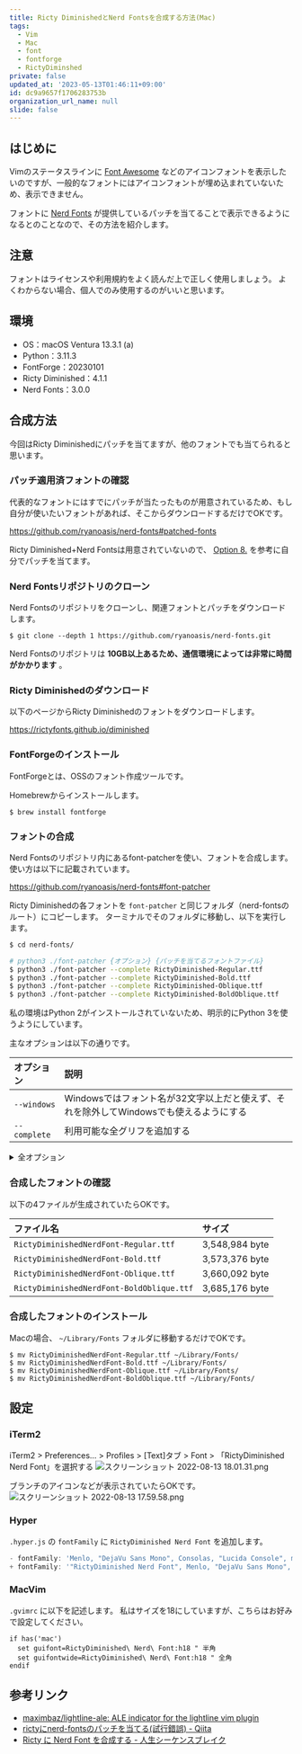 ```yaml
---
title: Ricty DiminishedとNerd Fontsを合成する方法(Mac)
tags:
  - Vim
  - Mac
  - font
  - fontforge
  - RictyDiminshed
private: false
updated_at: '2023-05-13T01:46:11+09:00'
id: dc9a9657f1706283753b
organization_url_name: null
slide: false
---
```

## はじめに

Vimのステータスラインに [Font Awesome](https://fontawesome.com/) などのアイコンフォントを表示したいのですが、一般的なフォントにはアイコンフォントが埋め込まれていないため、表示できません。

フォントに [Nerd Fonts](https://github.com/ryanoasis/nerd-fonts) が提供しているパッチを当てることで表示できるようになるとのことなので、その方法を紹介します。

## 注意

フォントはライセンスや利用規約をよく読んだ上で正しく使用しましょう。
よくわからない場合、個人でのみ使用するのがいいと思います。

## 環境

- OS：macOS Ventura 13.3.1 (a)
- Python：3.11.3
- FontForge：20230101
- Ricty Diminished：4.1.1
- Nerd Fonts：3.0.0

## 合成方法

今回はRicty Diminishedにパッチを当てますが、他のフォントでも当てられると思います。

### パッチ適用済フォントの確認

代表的なフォントにはすでにパッチが当たったものが用意されているため、もし自分が使いたいフォントがあれば、そこからダウンロードするだけでOKです。

https://github.com/ryanoasis/nerd-fonts#patched-fonts

Ricty Diminished+Nerd Fontsは用意されていないので、 [Option 8.](https://github.com/ryanoasis/nerd-fonts#option-8-patch-your-own-font) を参考に自分でパッチを当てます。

### Nerd Fontsリポジトリのクローン

Nerd Fontsのリポジトリをクローンし、関連フォントとパッチをダウンロードします。

```shell-session
$ git clone --depth 1 https://github.com/ryanoasis/nerd-fonts.git
```

Nerd Fontsのリポジトリは __10GB以上あるため、通信環境によっては非常に時間がかかります__ 。

### Ricty Diminishedのダウンロード

以下のページからRicty Diminishedのフォントをダウンロードします。

https://rictyfonts.github.io/diminished

### FontForgeのインストール

FontForgeとは、OSSのフォント作成ツールです。

Homebrewからインストールします。

```shell-session
$ brew install fontforge
```

### フォントの合成

Nerd Fontsのリポジトリ内にあるfont-patcherを使い、フォントを合成します。
使い方は以下に記載されています。

https://github.com/ryanoasis/nerd-fonts#font-patcher

Ricty Diminishedの各フォントを `font-patcher` と同じフォルダ（nerd-fontsのルート）にコピーします。
ターミナルでそのフォルダに移動し、以下を実行します。

```bash
$ cd nerd-fonts/

# python3 ./font-patcher {オプション} {パッチを当てるフォントファイル}
$ python3 ./font-patcher --complete RictyDiminished-Regular.ttf
$ python3 ./font-patcher --complete RictyDiminished-Bold.ttf
$ python3 ./font-patcher --complete RictyDiminished-Oblique.ttf
$ python3 ./font-patcher --complete RictyDiminished-BoldOblique.ttf
```

私の環境はPython 2がインストールされていないため、明示的にPython 3を使うようにしています。

主なオプションは以下の通りです。

|オプション|説明|
|:--|:--|
|`--windows`|Windowsではフォント名が32文字以上だと使えず、それを除外してWindowsでも使えるようにする|
|`--complete`|利用可能な全グリフを追加する|

<details><summary>全オプション</summary>

```shell-session
$ python3 ./font-patcher -h
Nerd Fonts Patcher v3.0.0 (4.3.1) (ff 20230101)
usage: font-patcher [-h] [-v] [-s] [-l] [-q] [-c] [--careful] [--removeligs]
                    [--postprocess [POSTPROCESS]]
                    [--configfile [CONFIGFILE]] [--custom [CUSTOM]]
                    [-ext [EXTENSION]] [-out [OUTPUTDIR]]
                    [--glyphdir [GLYPHDIR]] [--makegroups [{0,1,2,3,4,5,6}]]
                    [--variable-width-glyphs] [--has-no-italic]
                    [--progressbars | --no-progressbars]
                    [--debug [{0,1,2,3}]] [--dry]
                    [--xavgcharwidth [XAVGWIDTH]] [--fontawesome]
                    [--fontawesomeextension] [--fontlogos] [--octicons]
                    [--codicons] [--powersymbols] [--pomicons] [--powerline]
                    [--powerlineextra] [--material] [--weather]
                    font

Nerd Fonts Font Patcher: patches a given font with programming and development related glyphs

* Website: https://www.nerdfonts.com
* Version: 3.0.0
* Development Website: https://github.com/ryanoasis/nerd-fonts
* Changelog: https://github.com/ryanoasis/nerd-fonts/blob/-/changelog.md

positional arguments:
  font                  The path to the font to patch (e.g., Inconsolata.otf)

options:
  -h, --help            show this help message and exit
  -v, --version         show program's version number and exit
  -s, --mono, --use-single-width-glyphs
                        Whether to generate the glyphs as single-width not double-width (default is double-width)
  -l, --adjust-line-height
                        Whether to adjust line heights (attempt to center powerline separators more evenly)
  -q, --quiet, --shutup
                        Do not generate verbose output
  -c, --complete        Add all available Glyphs
  --careful             Do not overwrite existing glyphs if detected
  --removeligs, --removeligatures
                        Removes ligatures specificed in JSON configuration file
  --postprocess [POSTPROCESS]
                        Specify a Script for Post Processing
  --configfile [CONFIGFILE]
                        Specify a file path for JSON configuration file (see sample: src/config.sample.json)
  --custom [CUSTOM]     Specify a custom symbol font, all glyphs will be copied; absolute path suggested
  -ext [EXTENSION], --extension [EXTENSION]
                        Change font file type to create (e.g., ttf, otf)
  -out [OUTPUTDIR], --outputdir [OUTPUTDIR]
                        The directory to output the patched font file to
  --glyphdir [GLYPHDIR]
                        Path to glyphs to be used for patching
  --makegroups [{0,1,2,3,4,5,6}]
                        Use alternative method to name patched fonts (recommended)
  --variable-width-glyphs
                        Do not adjust advance width (no "overhang")
  --has-no-italic       Font family does not have Italic (but Oblique)
  --progressbars        Show percentage completion progress bars per Glyph Set (default)
  --no-progressbars     Don't show percentage completion progress bars per Glyph Set
  --debug [{0,1,2,3}]   Verbose mode (optional: 1=just to file; 2*=just to terminal; 3=display and file)
  --dry                 Do neither patch nor store the font, to check naming
  --xavgcharwidth [XAVGWIDTH]
                        Adjust xAvgCharWidth (optional: concrete value)

Symbol Fonts:
  --fontawesome         Add Font Awesome Glyphs (http://fontawesome.io/)
  --fontawesomeextension
                        Add Font Awesome Extension Glyphs (https://andrelzgava.github.io/font-awesome-extension/)
  --fontlogos, --fontlinux
                        Add Font Logos Glyphs (https://github.com/Lukas-W/font-logos)
  --octicons            Add Octicons Glyphs (https://octicons.github.com)
  --codicons            Add Codicons Glyphs (https://github.com/microsoft/vscode-codicons)
  --powersymbols        Add IEC Power Symbols (https://unicodepowersymbol.com/)
  --pomicons            Add Pomicon Glyphs (https://github.com/gabrielelana/pomicons)
  --powerline           Add Powerline Glyphs
  --powerlineextra      Add Powerline Glyphs (https://github.com/ryanoasis/powerline-extra-symbols)
  --material, --materialdesignicons, --mdi
                        Add Material Design Icons (https://github.com/templarian/MaterialDesign)
  --weather, --weathericons
                        Add Weather Icons (https://github.com/erikflowers/weather-icons)
```

</details>

### 合成したフォントの確認

以下の4ファイルが生成されていたらOKです。

|ファイル名|サイズ|
|:--|:--|
|`RictyDiminishedNerdFont-Regular.ttf`|3,548,984 byte|
|`RictyDiminishedNerdFont-Bold.ttf`|3,573,376 byte|
|`RictyDiminishedNerdFont-Oblique.ttf`|3,660,092 byte|
|`RictyDiminishedNerdFont-BoldOblique.ttf`|3,685,176 byte|

### 合成したフォントのインストール

Macの場合、 `~/Library/Fonts` フォルダに移動するだけでOKです。

```shell-session
$ mv RictyDiminishedNerdFont-Regular.ttf ~/Library/Fonts/
$ mv RictyDiminishedNerdFont-Bold.ttf ~/Library/Fonts/
$ mv RictyDiminishedNerdFont-Oblique.ttf ~/Library/Fonts/
$ mv RictyDiminishedNerdFont-BoldOblique.ttf ~/Library/Fonts/
```

## 設定

### iTerm2

iTerm2 > Preferences... > Profiles > [Text]タブ > Font >
「RictyDiminished Nerd Font」を選択する
![スクリーンショット 2022-08-13 18.01.31.png](https://qiita-image-store.s3.ap-northeast-1.amazonaws.com/0/138245/c681a531-1f80-438e-c373-fdc7949079b9.png)

ブランチのアイコンなどが表示されていたらOKです。
![スクリーンショット 2022-08-13 17.59.58.png](https://qiita-image-store.s3.ap-northeast-1.amazonaws.com/0/138245/2fd64c9f-0e16-310f-c2d1-6a7fb6431584.png)

### Hyper

`.hyper.js` の `fontFamily` に `RictyDiminished Nerd Font` を追加します。

```diff_javascript:.hyper.js
- fontFamily: 'Menlo, "DejaVu Sans Mono", Consolas, "Lucida Console", monospace',
+ fontFamily: '"RictyDiminished Nerd Font", Menlo, "DejaVu Sans Mono", Consolas, "Lucida Console", monospace',
```

### MacVim

`.gvimrc` に以下を記述します。
私はサイズを18にしていますが、こちらはお好みで設定してください。

```vimscript:.gvimrc
if has('mac')
  set guifont=RictyDiminished\ Nerd\ Font:h18 " 半角
  set guifontwide=RictyDiminished\ Nerd\ Font:h18 " 全角
endif
```

## 参考リンク

- [maximbaz/lightline-ale: ALE indicator for the lightline vim plugin](https://github.com/maximbaz/lightline-ale#using-icons-as-indicators)
- [rictyにnerd-fontsのパッチを当てる(試行錯誤) - Qiita](https://qiita.com/nechinechi/items/27f541849db04123ea15)
- [Ricty に Nerd Font を合成する - 人生シーケンスブレイク](https://shnsprk.com/entry/2022/03/28/090000)
